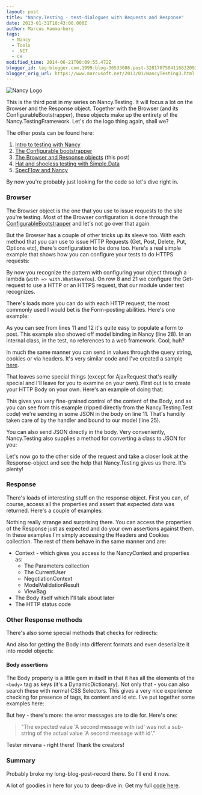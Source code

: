 ```yaml
---
layout: post
title: "Nancy.Testing - test-dialogues with Requests and Response"
date: 2013-01-31T10:43:00.000Z
author: Marcus Hammarberg
tags:
  - Nancy
  - Tools
  - .NET
  - C#
modified_time: 2014-06-21T00:09:55.472Z
blogger_id: tag:blogger.com,1999:blog-36533086.post-3281707504116832093
blogger_orig_url: https://www.marcusoft.net/2013/01/NancyTesting3.html
---
```


![Nancy Logo](http://nancyfx.org/images/logo.png)

This is the third post in my series on Nancy.Testing. It will focus a lot on the Browser and the Response object. Together with the Browser (and its ConfigurableBootstrapper), these objects make up the entirety of the Nancy.TestingFramework. Let's do the logo thing again, shall we?

The other posts can be found here:

1. [Intro to testing with Nancy](https://www.marcusoft.net/2013/01/NancyTesting1.html)
2. [The Configurable bootstrapper](https://www.marcusoft.net/2013/01/NancyTesting2.html)
3. [The Browser and Response objects](https://www.marcusoft.net/2013/01/NancyTesting3.html) (this post)
4. [Hat and shoeless testing with Simple.Data](https://www.marcusoft.net/2013/02/NancyTesting4.html)
5. [SpecFlow and Nancy](https://www.marcusoft.net/2013/02/NancyTesting5.html)

By now you're probably just looking for the code so let's dive right in.

### Browser

The Browser object is the one that you use to issue requests to the site you're testing. Most of the Browser configuration is done through the [ConfigurableBootstrapper](https://www.marcusoft.net/2013/01/NancyTesting2.html) and let's not go over that again.

But the Browser has a couple of other tricks up its sleeve too. With each method that you can use to issue HTTP Requests (Get, Post, Delete, Put, Options etc), there's configuration to be done too. Here's a real simple example that shows how you can configure your tests to do HTTPS requests:

By now you recognize the pattern with configuring your object through a lambda (`with => with.WhatHaveYou`). On row 8 and 21 we configure the Get-request to use a HTTP or an HTTPS request, that our module under test recognizes.

There's loads more you can do with each HTTP request, the most commonly used I would bet is the Form-posting abilities. Here's one example:

As you can see from lines 11 and 12 it's quite easy to populate a form to post. This example also showed off model binding in Nancy (line 28). In an internal class, in the test, no references to a web framework. Cool, huh?

In much the same manner you can send in values through the query string, cookies or via headers. It's very similar code and I've created a sample [here](https://github.com/marcusoftnet/DiscoveringNancyThroughTests).

That leaves some special things (except for AjaxRequest that's really special and I'll leave for you to examine on your own). First out is to create your HTTP Body on your own. Here's an example of doing that:

This gives you very fine-grained control of the content of the Body, and as you can see from this example (ripped directly from the Nancy.Testing.Test code) we're sending in some JSON in the body on line 11. That's handily taken care of by the handler and bound to our model (line 25).

You can also send JSON directly in the body. Very conveniently, Nancy.Testing also supplies a method for converting a class to JSON for you:

Let's now go to the other side of the request and take a closer look at the Response-object and see the help that Nancy.Testing gives us there. It's plenty!

### Response

There's loads of interesting stuff on the response object. First you can, of course, access all the properties and assert that expected data was returned. Here's a couple of examples:

Nothing really strange and surprising there. You can access the properties of the Response just as expected and do your own assertions against them. In these examples I'm simply accessing the Headers and Cookies collection. The rest of them behave in the same manner and are:

- Context - which gives you access to the NancyContext and properties as:
  - The Parameters collection
  - The CurrentUser
  - NegotiationContext
  - ModelValidationResult
  - ViewBag
- The Body itself which I'll talk about later
- The HTTP status code

### Other Response methods

There's also some special methods that checks for redirects:

And also for getting the Body into different formats and even deserialize it into model objects:

#### Body assertions

The Body property is a little gem in itself in that it has all the elements of the `<body>` tag as keys (it's a DynamicDictionary). Not only that - you can also search these with normal CSS Selectors. This gives a very nice experience checking for presence of tags, its content and id etc. I've put together some examples here:

But hey - there's more: the error messages are to die for. Here's one:

> "The expected value 'A second message with isd' was not a sub-string of the actual value 'A second message with id'."

Tester nirvana - right there! Thank the creators!

### Summary

Probably broke my long-blog-post-record there. So I'll end it now.

A lot of goodies in here for you to deep-dive in. Get my full [code here](https://github.com/marcusoftnet/DiscoveringNancyThroughTests).